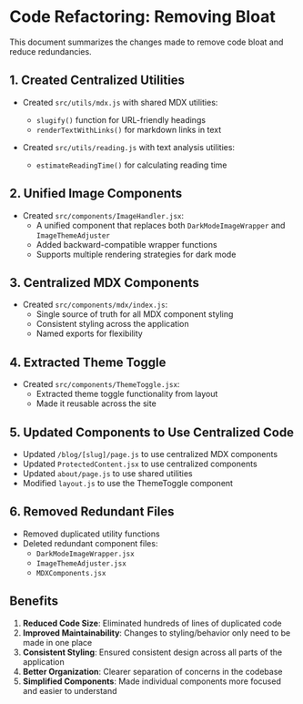 # Code Refactoring: Removing Bloat

This document summarizes the changes made to remove code bloat and reduce redundancies.

## 1. Created Centralized Utilities

- Created `src/utils/mdx.js` with shared MDX utilities:
  - `slugify()` function for URL-friendly headings
  - `renderTextWithLinks()` for markdown links in text

- Created `src/utils/reading.js` with text analysis utilities:
  - `estimateReadingTime()` for calculating reading time

## 2. Unified Image Components

- Created `src/components/ImageHandler.jsx`:
  - A unified component that replaces both `DarkModeImageWrapper` and `ImageThemeAdjuster`
  - Added backward-compatible wrapper functions
  - Supports multiple rendering strategies for dark mode
  
## 3. Centralized MDX Components

- Created `src/components/mdx/index.js`:
  - Single source of truth for all MDX component styling
  - Consistent styling across the application
  - Named exports for flexibility

## 4. Extracted Theme Toggle

- Created `src/components/ThemeToggle.jsx`:
  - Extracted theme toggle functionality from layout
  - Made it reusable across the site

## 5. Updated Components to Use Centralized Code

- Updated `/blog/[slug]/page.js` to use centralized MDX components
- Updated `ProtectedContent.jsx` to use centralized components
- Updated `about/page.js` to use shared utilities
- Modified `layout.js` to use the ThemeToggle component

## 6. Removed Redundant Files

- Removed duplicated utility functions
- Deleted redundant component files:
  - `DarkModeImageWrapper.jsx`
  - `ImageThemeAdjuster.jsx`
  - `MDXComponents.jsx`

## Benefits

1. **Reduced Code Size**: Eliminated hundreds of lines of duplicated code
2. **Improved Maintainability**: Changes to styling/behavior only need to be made in one place
3. **Consistent Styling**: Ensured consistent design across all parts of the application
4. **Better Organization**: Clearer separation of concerns in the codebase
5. **Simplified Components**: Made individual components more focused and easier to understand 